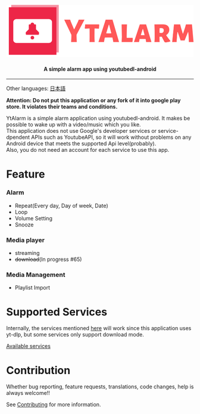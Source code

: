 <p align="center"><img src="docs/logo/logo-no-background.png"></p>
<h4 align="center"><b>A simple alarm app using youtubedl-android</b></h4>

------

Other languages: [日本語](docs/readme/README_ja.md)

**Attention: Do not put this application or any fork of it into google play store. It violates their teams and conditions.**

YtAlarm is a simple alarm application using youtubedl-android. It makes be possible to wake up with a video/music which you like.  
This application does not use Google's developer services or service-dpendent APIs such as YoutubeAPI, so it will work without problems on any Android device that meets the supported Api level(probably).  
Also, you do not need an account for each service to use this app.

# Feature

### Alarm

- Repeat(Every day, Day of week, Date)
- Loop
- Volume Setting
- Snooze

### Media player

- streaming
- ~~download~~(In progress #65)

### Media Management

- Playlist Import

# Supported Services

Internally, the services mentioned [here](https://github.com/yt-dlp/yt-dlp/tree/master/yt_dlp/extractor) will work since this application uses yt-dlp, but some services only support  download mode.

[Available services](docs/AVAILABLE_SERVICES.md)

# Contribution

Whether bug reporting, feature requests, translations, code changes, help is always welcome!!

See [Contributing](.github/CONTRIBUTING.md) for more information.

